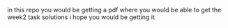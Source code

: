 in this repo you would be getting a pdf where you would be able to get the week2 task solutions i hope you would be getting it
